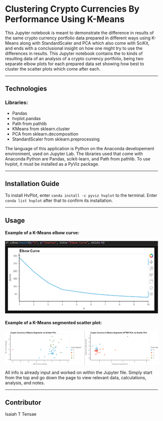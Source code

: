 # Clustering Crypto Currencies By Performance Using K-Means

This Jupyter notebook is meant to demonstrate the difference in results of the same crypto currency portfolio data prepared in different ways using K-Means along with StandardScaler and PCA which also come with SciKit, and ends with a conclusional insight on how one might try to use the differences in results.
This Jupyter notebook contains the to kinds of resulting data of an analysis of a crypto currency portfolio, being two separate elbow plots for each prepared data set showing how best to cluster the scatter plots which come after each.

---

## Technologies

### Libraries:
* Pandas
* hvplot.pandas
* Path from pathlib
* KMeans from sklearn.cluster
* PCA from sklearn.decomposition
* StandardScaler from sklearn.preprocessing

The language of this application is Python on the Anaconda developement environment, used on Jupyter Lab. The libraries used that come with Anaconda Python are Pandas, scikit-learn, and Path from pathlib. To use hvplot, it must be installed as a PyViz package.

---

## Installation Guide

To install HvPlot, enter `conda install -c pyviz hvplot` to the terminal. Enter `conda list hvplot` after that to confirm its installation.

---

## Usage

#### Example of a K-Means elbow curve:

![Screenshot of elbow curve.](/images/elbow.png)

#### Example of a K-Means segmented scatter plot:

![Screenshot of pca scatter.](/images/pca_scatter.png)

All info is already input and worked on within the Jupyter file. Simply start from the top and go down the page to view relevant data, calculations, analysis, and notes.

---

## Contributor

Isaiah T Tensae